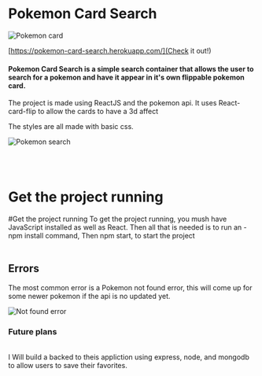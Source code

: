 # Pokemon Card Search
![Pokemon card](https://i.imgur.com/WQFJvhT.jpg)

[https://pokemon-card-search.herokuapp.com/](Check it out!)

<h4>Pokemon Card Search is a simple search container that allows the user to search for a pokemon and have it appear in it's own flippable pokemon card. </h4>


The project is made using ReactJS and the pokemon api. 
It uses React-card-flip to allow the cards to have a 3d affect 

The styles are all made with basic css. 

![Pokemon search](https://media1.giphy.com/media/SFe3ElLZgpTQvvdC03/giphy.gif?cid=790b7611aa892c907e0acaee4ccbee1cd85eb58463dadee1&rid=giphy.gif&ct=g)


<br/>

<br/>
<h1>Get the project running</h1>
#Get the project running
To get the project running, you mush have JavaScript installed as well as React. 
Then all that is needed is to run an -npm install command, 
Then npm start, to start the project
<br/>

<br/>

<h2>Errors</h2>
The most common error is a Pokemon not found error, this will come up for some newer pokemon if the api is no updated yet. 

![Not found error](https://media4.giphy.com/media/eouhku88BELe5G3buN/giphy.gif?cid=790b761149b9293529274d9ddbbe92ef5243488be099f3cd&rid=giphy.gif&ct=g)

<h3>Future plans</h3>
<br/>
I Will build a backed to theis appliction using express, node, and mongodb to allow users to save their favorites. 
